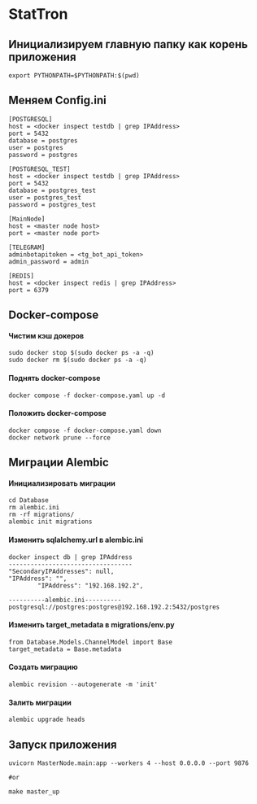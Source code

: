 # StatTron

## Инициализируем главную папку как корень приложения
```shell
export PYTHONPATH=$PYTHONPATH:$(pwd)
```

## Меняем Config.ini
```shell
[POSTGRESQL]
host = <docker inspect testdb | grep IPAddress>
port = 5432
database = postgres
user = postgres
password = postgres

[POSTGRESQL_TEST]
host = <docker inspect testdb | grep IPAddress>
port = 5432
database = postgres_test
user = postgres_test
password = postgres_test

[MainNode]
host = <master node host>
port = <master node port>

[TELEGRAM]
adminbotapitoken = <tg_bot_api_token>
admin_password = admin

[REDIS]
host = <docker inspect redis | grep IPAddress>
port = 6379
```

## Docker-compose
#### Чистим кэш докеров
```shell
sudo docker stop $(sudo docker ps -a -q)
sudo docker rm $(sudo docker ps -a -q)
```
#### Поднять docker-compose
```shell
docker compose -f docker-compose.yaml up -d
```

#### Положить docker-compose
```shell
docker compose -f docker-compose.yaml down
docker network prune --force
```

## Миграции Alembic
#### Инициализировать миграции
```shell
cd Database
rm alembic.ini
rm -rf migrations/
alembic init migrations
```

#### Изменить sqlalchemy.url в alembic.ini
```shell
docker inspect db | grep IPAddress
----------------------------------
"SecondaryIPAddresses": null,
"IPAddress": "",
        "IPAddress": "192.168.192.2",
```
```shell
----------alembic.ini----------
postgresql://postgres:postgres@192.168.192.2:5432/postgres
```

#### Изменить target_metadata в migrations/env.py
```shell
from Database.Models.ChannelModel import Base
target_metadata = Base.metadata
```

#### Создать миграцию
```shell
alembic revision --autogenerate -m 'init'
```

#### Залить миграции
```shell
alembic upgrade heads
```

## Запуск приложения
```shell
uvicorn MasterNode.main:app --workers 4 --host 0.0.0.0 --port 9876

#or

make master_up
```
